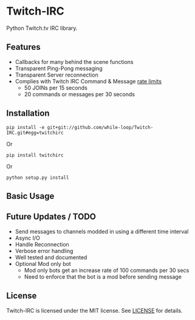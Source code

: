 Twitch-IRC
=====
Python Twitch.tv IRC library.

Features
--------
- Callbacks for many behind the scene functions
- Transparent Ping-Pong messaging
- Transparent Server reconnection
- Complies with Twitch IRC Command & Message [rate limits](https://help.twitch.tv/customer/portal/articles/1302780-twitch-irc)
    - 50 JOINs per 15 seconds
    - 20 commands or messages per 30 seconds 

Installation
------------
    pip install -e git+git://github.com/while-loop/Twitch-IRC.git#egg=twitchirc
Or

    pip install twitchirc
Or

    python setup.py install

Basic Usage
-----------


Future Updates / TODO
--------------
- Send messages to channels modded in using a different time interval
- Async I/O
- Handle Reconnection
- Verbose error handling
- Well tested and documented
- Optional Mod only bot
    - Mod only bots get an increase rate of 100 commands per 30 secs
    - Need to enforce that the bot is a mod before sending message


License
-------
Twitch-IRC is licensed under the MIT license. See [LICENSE](LICENSE) for details.
